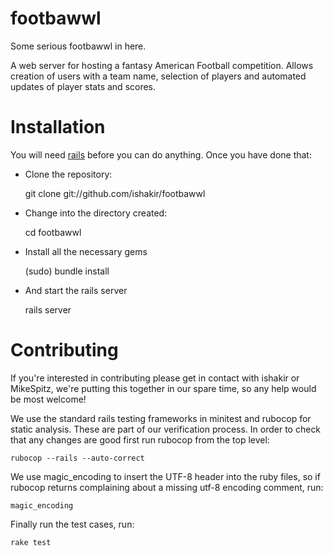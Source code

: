 footbawwl
=========

Some serious footbawwl in here.

A web server for hosting a fantasy American Football competition. Allows creation of users with a team name, selection of players and automated updates of player stats and scores.

Installation
============

You will need [rails](http://rubyonrails.org/download) before you can do anything. Once you have done that:

- Clone the repository:

    git clone git://github.com/ishakir/footbawwl

- Change into the directory created:

    cd footbawwl

- Install all the necessary gems

    (sudo) bundle install

- And start the rails server

    rails server

Contributing
============

If you're interested in contributing please get in contact with ishakir or MikeSpitz, we're putting this together in our spare time, so any help would be most welcome!

We use the standard rails testing frameworks in minitest and rubocop for static analysis. These are part of our verification process. In order to check that any changes are good first run rubocop from the top level:

    rubocop --rails --auto-correct

We use magic_encoding to insert the UTF-8 header into the ruby files, so if rubocop returns complaining about a missing utf-8 encoding comment, run:

    magic_encoding

Finally run the test cases, run:

    rake test
